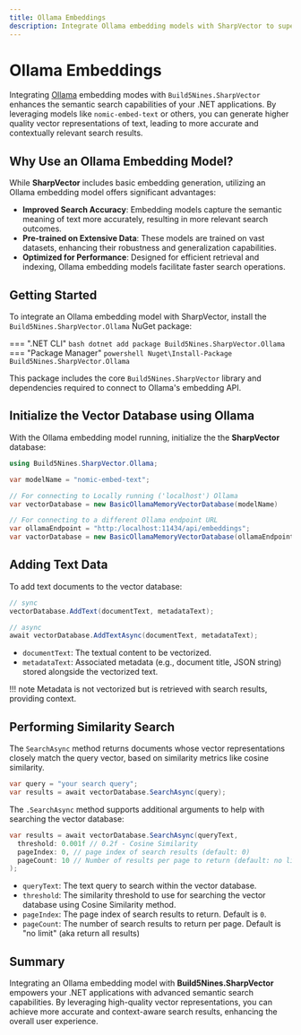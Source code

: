 ```yaml
---
title: Ollama Embeddings
description: Integrate Ollama embedding models with SharpVector to supercharge your semantic search and AI features in .NET apps.
---
```


# Ollama Embeddings

Integrating [Ollama](https://ollama.com) embedding modes with `Build5Nines.SharpVector` enhances the semantic search capabilities of your .NET applications. By leveraging models like `nomic-embed-text` or others, you can generate higher quality vector representations of text, leading to more accurate and contextually relevant search results.

## Why Use an Ollama Embedding Model?

While **SharpVector** includes basic embedding generation, utilizing an Ollama embedding model offers significant advantages:

- **Improved Search Accuracy**: Embedding models capture the semantic meaning of text more accurately, resulting in more relevant search outcomes.
- **Pre-trained on Extensive Data**: These models are trained on vast datasets, enhancing their robustness and generalization capabilities.
- **Optimized for Performance**: Designed for efficient retrieval and indexing, Ollama embedding models facilitate faster search operations.

## Getting Started

To integrate an Ollama embedding model with SharpVector, install the `Build5Nines.SharpVector.Ollama` NuGet package:

=== ".NET CLI"
    ```bash
    dotnet add package Build5Nines.SharpVector.Ollama
    ```
=== "Package Manager"
    ```powershell
    Nuget\Install-Package Build5Nines.SharpVector.Ollama
    ```

This package includes the core `Build5Nines.SharpVector` library and dependencies required to connect to Ollama's embedding API.

## Initialize the Vector Database using Ollama

With the Ollama embedding model running, initialize the the **SharpVector** database:

```csharp
using Build5Nines.SharpVector.Ollama;

var modelName = "nomic-embed-text";

// For connecting to Locally running ('localhost') Ollama
var vectorDatabase = new BasicOllamaMemoryVectorDatabase(modelName)

// For connecting to a different Ollama endpoint URL
var ollamaEndpoint = "http:/localhost:11434/api/embeddings";
var vactorDatabase = new BasicOllamaMemoryVectorDatabase(ollamaEndpoint, modelName);
```

## Adding Text Data

To add text documents to the vector database:

```csharp
// sync
vectorDatabase.AddText(documentText, metadataText);

// async
await vectorDatabase.AddTextAsync(documentText, metadataText);
```

- `documentText`: The textual content to be vectorized.
- `metadataText`: Associated metadata (e.g., document title, JSON string) stored alongside the vectorized text.

!!! note
    Metadata is not vectorized but is retrieved with search results, providing context.

## Performing Similarity Search

The `SearchAsync` method returns documents whose vector representations closely match the query vector, based on similarity metrics like cosine similarity.

```csharp
var query = "your search query";
var results = await vectorDatabase.SearchAsync(query);
```

The `.SearchAsync` method supports additional arguments to help with searching the vector database:

```csharp
var results = await vectorDatabase.SearchAsync(queryText,
  threshold: 0.001f // 0.2f - Cosine Similarity
  pageIndex: 0, // page index of search results (default: 0)
  pageCount: 10 // Number of results per page to return (default: no limit)
);
```

- `queryText`: The text query to search within the vector database.
- `threshold`: The similarity threshold to use for searching the vector database using Cosine Similarity method.
- `pageIndex`: The page index of search results to return. Default is `0`.
- `pageCount`: The number of search results to return per page. Default is "no limit" (aka return all results)

## Summary

Integrating an Ollama embedding model with **Build5Nines.SharpVector** empowers your .NET applications with advanced semantic search capabilities. By leveraging high-quality vector representations, you can achieve more accurate and context-aware search results, enhancing the overall user experience.
